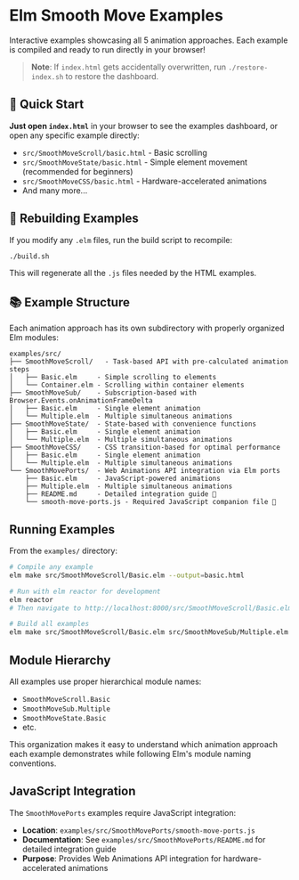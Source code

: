 # Elm Smooth Move Examples

Interactive examples showcasing all 5 animation approaches. Each example is compiled and ready to run directly in your browser!

> **Note**: If `index.html` gets accidentally overwritten, run `./restore-index.sh` to restore the dashboard.

## 🚀 Quick Start

**Just open `index.html`** in your browser to see the examples dashboard, or open any specific example directly:

- `src/SmoothMoveScroll/basic.html` - Basic scrolling
- `src/SmoothMoveState/basic.html` - Simple element movement (recommended for beginners)
- `src/SmoothMoveCSS/basic.html` - Hardware-accelerated animations
- And many more...

## 🔧 Rebuilding Examples

If you modify any `.elm` files, run the build script to recompile:

```bash
./build.sh
```

This will regenerate all the `.js` files needed by the HTML examples.

## 📚 Example Structure

Each animation approach has its own subdirectory with properly organized Elm modules:

```
examples/src/
├── SmoothMoveScroll/   - Task-based API with pre-calculated animation steps
│   ├── Basic.elm     - Simple scrolling to elements
│   └── Container.elm - Scrolling within container elements
├── SmoothMoveSub/    - Subscription-based with Browser.Events.onAnimationFrameDelta  
│   ├── Basic.elm     - Single element animation
│   └── Multiple.elm  - Multiple simultaneous animations
├── SmoothMoveState/  - State-based with convenience functions
│   ├── Basic.elm     - Single element animation  
│   └── Multiple.elm  - Multiple simultaneous animations
├── SmoothMoveCSS/    - CSS transition-based for optimal performance
│   ├── Basic.elm     - Single element animation
│   └── Multiple.elm  - Multiple simultaneous animations
└── SmoothMovePorts/  - Web Animations API integration via Elm ports
    ├── Basic.elm     - JavaScript-powered animations
    ├── Multiple.elm  - Multiple simultaneous animations
    ├── README.md     - Detailed integration guide 📖
    └── smooth-move-ports.js - Required JavaScript companion file 🔧
```

## Running Examples

From the `examples/` directory:

```bash
# Compile any example
elm make src/SmoothMoveScroll/Basic.elm --output=basic.html

# Run with elm reactor for development
elm reactor
# Then navigate to http://localhost:8000/src/SmoothMoveScroll/Basic.elm

# Build all examples
elm make src/SmoothMoveScroll/Basic.elm src/SmoothMoveSub/Multiple.elm src/SmoothMoveCSS/Basic.elm --output=demo.html
```

## Module Hierarchy

All examples use proper hierarchical module names:
- `SmoothMoveScroll.Basic` 
- `SmoothMoveSub.Multiple`
- `SmoothMoveState.Basic`
- etc.

This organization makes it easy to understand which animation approach each example demonstrates while following Elm's module naming conventions.

## JavaScript Integration

The `SmoothMovePorts` examples require JavaScript integration:
- **Location**: `examples/src/SmoothMovePorts/smooth-move-ports.js`
- **Documentation**: See `examples/src/SmoothMovePorts/README.md` for detailed integration guide
- **Purpose**: Provides Web Animations API integration for hardware-accelerated animations